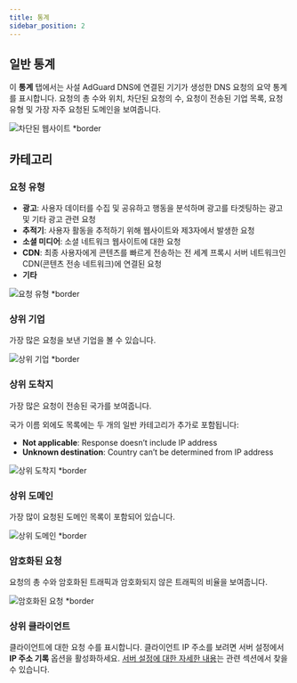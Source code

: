 ```yaml
---
title: 통계
sidebar_position: 2
---
```


## 일반 통계

이 **통계** 탭에서는 사설 AdGuard DNS에 연결된 기기가 생성한 DNS 요청의 요약 통계를 표시합니다. 요청의 총 수와 위치, 차단된 요청의 수, 요청이 전송된 기업 목록, 요청 유형 및 가장 자주 요청된 도메인을 보여줍니다.

![차단된 웹사이트 \*border](https://cdn.adtidy.org/content/kb/dns/private/new_dns/statistics/overall_stats.png)

## 카테고리

### 요청 유형

- **광고**: 사용자 데이터를 수집 및 공유하고 행동을 분석하며 광고를 타겟팅하는 광고 및 기타 광고 관련 요청
- **추적기**: 사용자 활동을 추적하기 위해 웹사이트와 제3자에서 발생한 요청
- **소셜 미디어**: 소셜 네트워크 웹사이트에 대한 요청
- **CDN**: 최종 사용자에게 콘텐츠를 빠르게 전송하는 전 세계 프록시 서버 네트워크인 CDN(콘텐츠 전송 네트워크)에 연결된 요청
- **기타**

![요청 유형 \*border](https://cdn.adtidy.org/content/kb/dns/private/new_dns/statistics/request_types.png)

### 상위 기업

가장 많은 요청을 보낸 기업을 볼 수 있습니다.

![상위 기업 \*border](https://cdn.adtidy.org/content/kb/dns/private/new_dns/statistics/top_companies.png)

### 상위 도착지

가장 많은 요청이 전송된 국가를 보여줍니다.

국가 이름 외에도 목록에는 두 개의 일반 카테고리가 추가로 포함됩니다:

- **Not applicable**: Response doesn’t include IP address
- **Unknown destination**: Country can’t be determined from IP address

![상위 도착지 \*border](https://cdn.adtidy.org/content/kb/dns/private/new_dns/statistics/top_destinations.png)

### 상위 도메인

가장 많이 요청된 도메인 목록이 포함되어 있습니다.

![상위 도메인 \*border](https://cdn.adtidy.org/content/kb/dns/private/new_dns/statistics/top_domains.png)

### 암호화된 요청

요청의 총 수와 암호화된 트래픽과 암호화되지 않은 트래픽의 비율을 보여줍니다.

![암호화된 요청 \*border](https://cdn.adtidy.org/content/kb/dns/private/new_dns/statistics/encrypted_requests.png)

### 상위 클라이언트

클라이언트에 대한 요청 수를 표시합니다. 클라이언트 IP 주소를 보려면 서버 설정에서 **IP 주소 기록** 옵션을 활성화하세요. [서버 설정에 대한 자세한 내용](/private-dns/server-and-settings/advanced.md)는 관련 섹션에서 찾을 수 있습니다.
